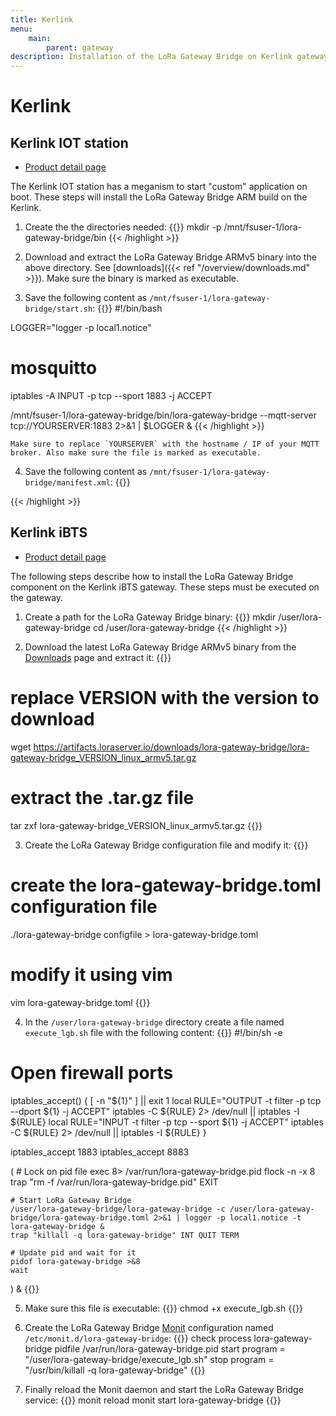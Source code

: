 ```yaml
---
title: Kerlink
menu:
    main:
        parent: gateway
description: Installation of the LoRa Gateway Bridge on Kerlink gateways.
---
```


# Kerlink

## Kerlink IOT station

* [Product detail page](https://www.kerlink.com/product/wirnet-station/)

The Kerlink IOT station has a meganism to start "custom" application on boot.
These steps will install the LoRa Gateway Bridge ARM build on the Kerlink.

1. Create the the directories needed:
{{<highlight bash>}}
mkdir -p /mnt/fsuser-1/lora-gateway-bridge/bin
{{< /highlight >}}

2. Download and extract the LoRa Gateway Bridge ARMv5 binary into the above
   directory. See [downloads]({{< ref "/overview/downloads.md" >}}).
   Make sure the binary is marked as executable.

3. Save the following content as `/mnt/fsuser-1/lora-gateway-bridge/start.sh`:
{{<highlight bash>}}
#!/bin/bash

LOGGER="logger -p local1.notice"

# mosquitto
iptables -A INPUT -p tcp --sport 1883 -j ACCEPT

/mnt/fsuser-1/lora-gateway-bridge/bin/lora-gateway-bridge --mqtt-server tcp://YOURSERVER:1883  2>&1 | $LOGGER &
{{< /highlight >}}

    Make sure to replace `YOURSERVER` with the hostname / IP of your MQTT
    broker. Also make sure the file is marked as executable.

4. Save the following content as `/mnt/fsuser-1/lora-gateway-bridge/manifest.xml`:
{{<highlight xml>}}
<?xml version="1.0"?>
<manifest>
	<app name="lora-gateway-bridge" appid="1" binary="start.sh" >
		<start param="" autostart="y"/>
		<stop kill="9"/>
	</app>
</manifest>
{{< /highlight >}}

## Kerlink iBTS

* [Product detail page](https://www.kerlink.com/product/wirnet-ibts/)

The following steps describe how to install the LoRa Gateway Bridge component
on the Kerlink iBTS gateway. These steps must be executed on the gateway.

1. Create a path for the LoRa Gateway Bridge binary:
{{<highlight bash>}}
mkdir /user/lora-gateway-bridge
cd /user/lora-gateway-bridge
{{< /highlight >}}

2. Download the latest LoRa Gateway Bridge ARMv5 binary from the
   [Downloads](https://www.loraserver.io/lora-gateway-bridge/overview/downloads/)
   page and extract it:
{{<highlight bash>}}
# replace VERSION with the version to download
wget https://artifacts.loraserver.io/downloads/lora-gateway-bridge/lora-gateway-bridge_VERSION_linux_armv5.tar.gz

# extract the .tar.gz file
tar zxf lora-gateway-bridge_VERSION_linux_armv5.tar.gz
{{</highlight>}}

3. Create the LoRa Gateway Bridge configuration file and modify it:
{{<highlight bash>}}
# create the lora-gateway-bridge.toml configuration file
./lora-gateway-bridge configfile > lora-gateway-bridge.toml

# modify it using vim
vim lora-gateway-bridge.toml
{{</highlight>}}

4. In the `/user/lora-gateway-bridge` directory create a file named
`execute_lgb.sh` file with the following content:
{{<highlight bash>}}
#!/bin/sh -e

# Open firewall ports
iptables_accept() {
	[ -n "${1}" ] || exit 1
	local RULE="OUTPUT -t filter -p tcp --dport ${1} -j ACCEPT"
	iptables -C ${RULE} 2> /dev/null || iptables -I ${RULE}
	local RULE="INPUT -t filter -p tcp --sport ${1} -j ACCEPT"
	iptables -C ${RULE} 2> /dev/null || iptables -I ${RULE}
}

iptables_accept 1883
iptables_accept 8883

(
	# Lock on pid file
	exec 8> /var/run/lora-gateway-bridge.pid
	flock -n -x 8
	trap "rm -f /var/run/lora-gateway-bridge.pid" EXIT

	# Start LoRa Gateway Bridge
	/user/lora-gateway-bridge/lora-gateway-bridge -c /user/lora-gateway-bridge/lora-gateway-bridge.toml 2>&1 | logger -p local1.notice -t lora-gateway-bridge &
	trap "killall -q lora-gateway-bridge" INT QUIT TERM

	# Update pid and wait for it
	pidof lora-gateway-bridge >&8
	wait
) &
{{</highlight>}}

5. Make sure this file is executable:
{{<highlight bash>}}
chmod +x execute_lgb.sh
{{</highlight>}}

6. Create the LoRa Gateway Bridge [Monit](https://mmonit.com/monit/documentation/monit.html)
   configuration named `/etc/monit.d/lora-gateway-bridge`:
{{<highlight text>}}
check process lora-gateway-bridge pidfile /var/run/lora-gateway-bridge.pid
	start program = "/user/lora-gateway-bridge/execute_lgb.sh"
	stop program = "/usr/bin/killall -q lora-gateway-bridge"
{{</highlight>}}

7. Finally reload the Monit daemon and start the LoRa Gateway Bridge service:
{{<highlight bash>}}
monit reload
monit start lora-gateway-bridge
{{</highlight>}}
